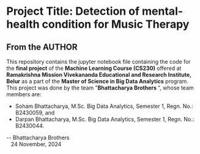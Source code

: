 # Project Title: Detection of mental-health condition for Music Therapy
## From the AUTHOR
This repository contains the jupyter notebook file containing the code for the <b>final project</b> of the <b>Machine Learning Course (CS230)</b> offered at <b>Ramakrishna Mission Vivekananda Educational and Research Institute, Belur</b> as a part of the <b>Master of Science in Big Data Analytics</b> program. <br>
This project was done by the team "<b>Bhattacharya Brothers </b>", whose team members are: <br>
* Soham Bhattacharya, M.Sc. Big Data Analytics, Semester 1, Regn. No.: B2430059, and
* Darpan Bhattacharya, M.Sc. Big Data Analytics, Semester 1, Regn. No.: B2430044.


-- Bhattacharya Brothers<br>
    &nbsp;&nbsp;&nbsp;24 November, 2024
